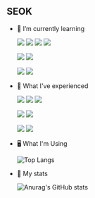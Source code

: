 ## SEOK

- 🌱 I’m currently learning

  <img src="https://img.shields.io/badge/TypeScript-3178C6?style=for-the-badge&logo=typescript&logoColor=white"/> <img src="https://img.shields.io/badge/JavaScript-F7DF1E?style=for-the-badge&logo=javascript&logoColor=white"/>
  <img src="https://img.shields.io/badge/React-61DAFB?style=for-the-badge&logo=react&logoColor=white"/> <img src="https://img.shields.io/badge/Next.js-000000?style=for-the-badge&logo=react&logoColor=white"/>

  <img src="https://img.shields.io/badge/Spring-6DB33F?style=for-the-badge&logo=spring&logoColor=white"/>     <img src="https://img.shields.io/badge/Spring Boot-6DB33F?style=for-the-badge&logo=springboot&logoColor=white"/>

  <img src="https://img.shields.io/badge/Python-14354C?style=for-the-badge&logo=python&logoColor=white"/>     <img src="https://img.shields.io/badge/Java-ED8B00?style=for-the-badge&logo=openjdk&logoColor=white"/>

- 🚀 What I've experienced

  <img src="https://img.shields.io/badge/GitHub_Actions-2088FF?style=for-the-badge&logo=github-actions&logoColor=white"/> <img src="https://img.shields.io/badge/docker-%230db7ed.svg?style=for-the-badge&logo=docker&logoColor=white"/> <img src="https://img.shields.io/badge/Jenkins-D24939?style=for-the-badge&logo=jenkins&logoColor=white"/>

  <img src="https://img.shields.io/badge/Flutter-02569B?style=for-the-badge&logo=flutter&logoColor=white"/> <img src="https://img.shields.io/badge/NGINX-009639?style=for-the-badge&logo=nginx&logoColor=white"/>

  <img src="https://img.shields.io/badge/C++-00599C?style=for-the-badge&logo=cplusplus&logoColor=white"/>
  <img src="https://img.shields.io/badge/C-A8B9CC?style=for-the-badge&logo=c&logoColor=white"/>
    
- 🖥️ What I'm Using

  ![Top Langs](https://github-readme-stats.vercel.app/api/top-langs/?username=seokkkkkk&layout=compact&theme=vue)
  

- 🐸 My stats
  
  ![Anurag's GitHub stats](https://github-readme-stats.vercel.app/api?username=seokkkkkk&show_icons=true&theme=vue)
